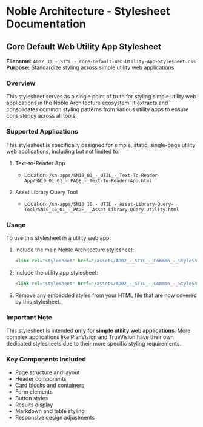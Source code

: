 # Noble Architecture - Stylesheet Documentation

## Core Default Web Utility App Stylesheet

**Filename:** `AD02_30_-_STYL_-_Core-Default-Web-Utility-App-Stylesheet.css`  
**Purpose:** Standardize styling across simple utility web applications

### Overview

This stylesheet serves as a single point of truth for styling simple utility web applications in the Noble Architecture ecosystem. It extracts and consolidates common styling patterns from various utility apps to ensure consistency across all tools.

### Supported Applications

This stylesheet is specifically designed for simple, static, single-page utility web applications, including but not limited to:

1. Text-to-Reader App
   - Location: `/sn-apps/SN10_01_-_UTIL_-_Text-To-Reader-App/SN10_01_01_-_PAGE_-_Text-To-Reader-App.html`

2. Asset Library Query Tool
   - Location: `/sn-apps/SN10_10_-_UTIL_-_Asset-Library-Query-Tool/SN10_10_01_-_PAGE_-_Asset-Library-Query-Utility.html`

### Usage

To use this stylesheet in a utility web app:

1. Include the main Noble Architecture stylesheet:
   ```html
   <link rel="stylesheet" href="/assets/AD02_-_STYL_-_Common_-_StyleSheets/AD02_10_-_STYL_-_Core-Default-Stylesheet_-_Noble-Architecture.css">
   ```

2. Include the utility app stylesheet:
   ```html
   <link rel="stylesheet" href="/assets/AD02_-_STYL_-_Common_-_StyleSheets/AD02_30_-_STYL_-_Core-Default-Web-Utility-App-Stylesheet.css">
   ```

3. Remove any embedded styles from your HTML file that are now covered by this stylesheet.

### Important Note

This stylesheet is intended **only for simple utility web applications**. More complex applications like PlanVision and TrueVision have their own dedicated stylesheets due to their more specific styling requirements.

### Key Components Included

- Page structure and layout
- Header components
- Card blocks and containers
- Form elements
- Button styles
- Results display
- Markdown and table styling
- Responsive design adjustments 